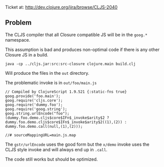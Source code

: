 Ticket at: http://dev.clojure.org/jira/browse/CLJS-2040

## Problem

The CLJS compiler that all Closure compatible JS will be in the `goog.*` namespace.

This assumption is bad and produces non-optimal code if there is any other Closure JS in a build.

```
java -cp ../cljs.jar:src:src-closure clojure.main build.clj
```

Will produce the files in the `out` directory.

The problematic invoke is in `out/foo/main.js`


```
// Compiled by ClojureScript 1.9.521 {:static-fns true}
goog.provide('foo.main');
goog.require('cljs.core');
goog.require('dummy.foo');
goog.require('goog.string');
goog.string.urlEncode("foo");
(dummy.foo.demo.cljs$core$IFn$_invoke$arity$2 ? dummy.foo.demo.cljs$core$IFn$_invoke$arity$2((1),(2)) : dummy.foo.demo.call(null,(1),(2)));

//# sourceMappingURL=main.js.map
```

The `gstr/urlEncode` uses the good form but the `x/demo` invoke uses the CLJS style invoke and will always end up in `.call`.

The code still works but should be optimized.